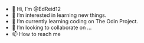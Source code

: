 - 👋 Hi, I’m @EdReid12
- 👀 I’m interested in learning new things.
- 🌱 I’m currently learning coding on The Odin Project.
- 💞️ I’m looking to collaborate on ...
- 📫 How to reach me 

<!---
EdReid12/EdReid12 is a ✨ special ✨ repository because its `README.md` (this file) appears on your GitHub profile.
You can click the Preview link to take a look at your changes.
--->
